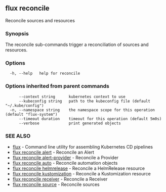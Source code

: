 ## flux reconcile

Reconcile sources and resources

### Synopsis

The reconcile sub-commands trigger a reconciliation of sources and resources.

### Options

```
  -h, --help   help for reconcile
```

### Options inherited from parent commands

```
      --context string      kubernetes context to use
      --kubeconfig string   path to the kubeconfig file (default "~/.kube/config")
  -n, --namespace string    the namespace scope for this operation (default "flux-system")
      --timeout duration    timeout for this operation (default 5m0s)
      --verbose             print generated objects
```

### SEE ALSO

* [flux](flux.md)	 - Command line utility for assembling Kubernetes CD pipelines
* [flux reconcile alert](flux_reconcile_alert.md)	 - Reconcile an Alert
* [flux reconcile alert-provider](flux_reconcile_alert-provider.md)	 - Reconcile a Provider
* [flux reconcile auto](flux_reconcile_auto.md)	 - Reconcile automation objects
* [flux reconcile helmrelease](flux_reconcile_helmrelease.md)	 - Reconcile a HelmRelease resource
* [flux reconcile kustomization](flux_reconcile_kustomization.md)	 - Reconcile a Kustomization resource
* [flux reconcile receiver](flux_reconcile_receiver.md)	 - Reconcile a Receiver
* [flux reconcile source](flux_reconcile_source.md)	 - Reconcile sources

